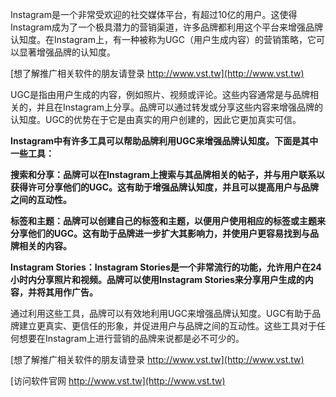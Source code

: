 Instagram是一个非常受欢迎的社交媒体平台，有超过10亿的用户。这使得Instagram成为了一个极具潜力的营销渠道，许多品牌都利用这个平台来增强品牌认知度。在Instagram上，有一种被称为UGC（用户生成内容）的营销策略，它可以显著增强品牌的认知度。

[想了解推广相关软件的朋友请登录 http://www.vst.tw](http://www.vst.tw)

UGC是指由用户生成的内容，例如照片、视频或评论。这些内容通常是与品牌相关的，并且在Instagram上分享。品牌可以通过转发或分享这些内容来增强品牌的认知度。UGC的优势在于它是由真实的用户创建的，因此它更加真实可信。

**Instagram中有许多工具可以帮助品牌利用UGC来增强品牌认知度。下面是其中一些工具：**

**搜索和分享：品牌可以在Instagram上搜索与其品牌相关的帖子，并与用户联系以获得许可分享他们的UGC。这有助于增强品牌认知度，并且可以提高用户与品牌之间的互动性。**

**标签和主题：品牌可以创建自己的标签和主题，以便用户使用相应的标签或主题来分享他们的UGC。这有助于品牌进一步扩大其影响力，并使用户更容易找到与品牌相关的内容。**

**Instagram Stories：Instagram Stories是一个非常流行的功能，允许用户在24小时内分享照片和视频。品牌可以使用Instagram Stories来分享用户生成的内容，并将其用作广告。**

通过利用这些工具，品牌可以有效地利用UGC来增强品牌认知度。UGC有助于品牌建立更真实、更信任的形象，并促进用户与品牌之间的互动性。这些工具对于任何想要在Instagram上进行营销的品牌来说都是必不可少的。

[想了解推广相关软件的朋友请登录 http://www.vst.tw](http://www.vst.tw)


[访问软件官网 http://www.vst.tw](http://www.vst.tw)
